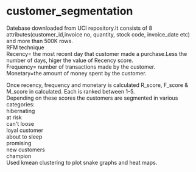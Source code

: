# customer_segmentation  
Datebase downloaded from UCI repository.It consists of 8 attributes(customer_id,invoice no, quantity, stock code, invoice_date etc) and more than 500K rows.  
RFM technique  
Recency= the most recent day that customer made a purchase.Less the number of days, higer the value of Recency score.  
Frequency= number of transactions made by the customer.  
Monetary=the  amount of money spent by the customer.  

Once recency, frequency and monetary is calculated R_score, F_score & M_score in calculated. 
Each is ranked between 1-5.  
Depending on these scores the customers are segmented in various categories:  
  hibernating  
  at risk  
  can't loose   
  loyal customer  
  about to sleep  
  promising  
  new customers  
  champion  
Used kmean clustering to plot snake graphs and heat maps. 

